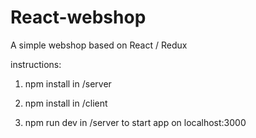 # React-webshop
A simple webshop based on React / Redux

instructions:
1. npm install in /server
2. npm install in /client

3. npm run dev in /server to start app on localhost:3000
